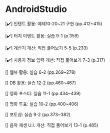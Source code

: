 # AndroidStudio

[✔️] 인텐트 활용: 예제10-20~21 구현 (pp.412~415)

[✔️] 터치 이벤트 활용: 실습 9-1 (p.359)

[✔️] 계산기 개선: 직접 풀어보기 5-5 (p.233)

[✔️] 사용자 정보 입력 개선: 직접 풀어보기 7-3 (p.317)

[] 웹뷰 활용: 실습 6-2 (pp.269~278)

[] DB 활용: 실습 12-2 (pp.460~467)

[] 영화 포스터: 실습 11-1 (pp.434~439)

[] 명화 투표: 실습 10-2 (pp.400~406)

[] 포토샵: 실습 9-2 (pp.373~382)

[] 음악 재생 U.I. 개선: 직접 풀어보기 13-1 (p.485)
